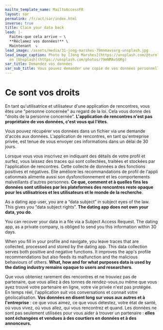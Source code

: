 ```yaml
---
mailto_template_name: MailtoAccessFR
layout: sar
permalink: /fr/act/sar/index.html
inverse: true
title: Claim your data back
lead: |-
  Faites-que cela arrive — \
  **Réclamez vos données!** \
  Maintenant  ⤵️
lead_image: /assets/media/31-jong-marshes-79mnmavsorg-unsplash.jpg
lead_image_caption: Photo by [Jong Marshes](https://unsplash.com/@turnlip19)
  on [Unsplash](https://unsplash.com/photos/79mNMAvSORg)
sar_title: Demandez vos données
sar_sub_title: Vous pouvez demander une copie de vos données personnelles
---
```

# Ce sont vos droits

En tant qu'utilisatrice et utilisateur d'une application de rencontres, vous êtes une "personne concernée" au regard de la loi. Cela vous donne des "droits de la personne concernée". **L'application de rencontres n'est pas propriétaire de vos données, c'est vous qui l'êtes**. 

Vous pouvez récupérer vos données dans un fichier via une demande d'accès aux données. L'application de rencontres, en tant qu'entreprise privée, est tenue de vous envoyer ces informations dans un délai de 30 jours.

Lorsque vous vous inscrivez en indiquant des détails de votre profil et surfez, vous laissez des traces qui sont collectées, traitées et stockées par l'application de rencontres. Cette collecte de données a des fonctions positives et négatives. Elle améliore les recommandations de profil de l'appli cationmais alimente aussi son dysfonctionnement et les comportements malveillants d'autres personnes. **Ce que, comment et à quelles fins les données sont utilisées par les plateformes des rencontres reste opaque pour les utilisatrices et les utilisateurs et le monde de la recherche**.

As a dating app user, you are a “data subject” in subject eyes of the law. This gives you “data subject rights”. **The dating app does not own your data, you do**. 

You can recover your data in a file via a Subject Access Request. The dating app, as a private company, is obliged to send you this information within 30 days.

When you fill in your profile and navigate, you leave traces that are collected, processed and stored by the dating app. This data collection serves both positive and negative functions. It improves the app's profile recommendations but also feeds its malfunction and the malicious behaviours of others. **What, how and for what purposes data is used by the dating industry remains opaque to users and researchers**.

Que vous obteniez rarement des rencontres et ne trouviez pas de partenaire, que vous alliez à des tonnes de rendez-vous,ou même que vous ayez trouvé votre partenaire en ligne, votre vie privée n'est pas protégée. En temps réel, l'application suit vos conversations et connait votre géolocalisation. **Vos données en disent long sur vous aux autres et à l'entreprise** : ce que vous aimez, ce que vous détestez, votre état de santé, où vous vivez, où vous allez, qui vous rencontrez et quand. Les données ne sont pas seulement utilisées pour vous aider à trouver un partenaire : **elles sont échangées et vendues à des courtiers en données et à des annonceurs.**
